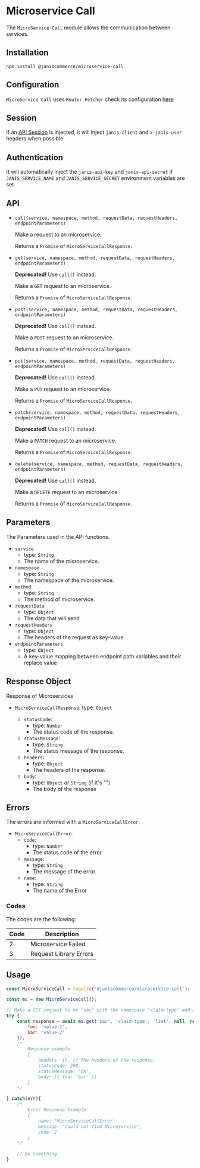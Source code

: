 # Microservice Call

The `MicroService Call` module allows the communication between services.

## Installation

```
npm install @janiscommerce/microservice-call
```

## Configuration

`MicroService Call` uses `Router Fetcher` check its configuration [here](https://www.npmjs.com/package/@janiscommerce/router-fetcher)

## Session
If an [API Session](https://www.npmjs.com/package/@janiscommerce/api-session) is injected, it will inject `janis-client` and `x-janis-user` headers when possible.

## Authentication
It will automatically inject the `janis-api-key` and `janis-api-secret` if `JANIS_SERVICE_NAME` and `JANIS_SERVICE_SECRET` environment variables are set.

## API

* `call(service, namespace, method, requestData, requestHeaders, endpointParameters)`

	Make a request to an microservice.

	Returns a `Promise` of `MicroServiceCallResponse`.

* `get(service, namespace, method, requestData, requestHeaders, endpointParameters)`

	**Deprecated!** Use `call()` instead.

	Make a `GET` request to an microservice.

	Returns a `Promise` of `MicroServiceCallResponse`.

* `post(service, namespace, method, requestData, requestHeaders, endpointParameters)`

	**Deprecated!** Use `call()` instead.

	Make a `POST` request to an microservice.

	Returns a `Promise` of `MicroServiceCallResponse`.

* `put(service, namespace, method, requestData, requestHeaders, endpointParameters)`

	**Deprecated!** Use `call()` instead.

	Make a `PUT` request to an microservice.

	Returns a `Promise` of `MicroServiceCallResponse`.

* `patch(service, namespace, method, requestData, requestHeaders, endpointParameters)`

	**Deprecated!** Use `call()` instead.

	Make a `PATCH` request to an microservice.

	Returns a `Promise` of `MicroServiceCallResponse`.

* `delete(service, namespace, method, requestData, requestHeaders, endpointParameters)`

	**Deprecated!** Use `call()` instead.

	Make a `DELETE` request to an microservice.

	Returns a `Promise` of `MicroServiceCallResponse`.

## Parameters

The Parameters used in the API functions.

* `service`
	* type: `String`
	* The name of the microservice.
* `namespace`
	* type: `String`
	* The namespace of the microservice.
* `method`
	* type: `String`
	* The method of microservice.
* `requestData`
	* type: `Object`
	* The data that will send
* `requestHeaders`
	* type: `Object`
	* The headers of the request as key-value
* `endpointParameters`
	* type: `Object`
	* A key-value mapping between endpoint path variables and their replace value

## Response Object

Response of Microservices

* `MicroServiceCallResponse`:
	type: `Object`

	* `statusCode`:
		* type: `Number`
		* The status code of the response.
	* `statusMessage`:
		* type: `String`
		* The status message of the response.
	* `headers`:
		* type: `Object`
		* The headers of the response.
	* `body`:
		* type: `Object` or `String` (if it's "")
		* The body of the response

## Errors

The errors are informed with a `MicroServiceCallError`.

* `MicroServiceCallError`:
	* `code`:
		* type: `Number`
		* The status code of the error.
	* `message`:
		* type: `String`
		* The message of the error.
	* `name`:
		* type: `String`
		* The name of the Error

### Codes

The codes are the following:

| Code | Description |
|-----|-----------------------------|
| 2 | Microservice Failed |
| 3 | Request Library Errors |

## Usage

```javascript
const MicroServiceCall = require('@janiscommerce/microservice-call');

const ms = new MicroServiceCall();

// Make a GET request to ms "sac" with the namespace "claim-type" and method "list".
try {
	const response = await ms.get('sac', 'claim-type', 'list', null, null, {
		foo: 'value-1',
		bar: 'value-2'
	});
	/*
		Response example
		{
			headers: {}, // The headers of the response.
			statusCode: 200,
			statusMessage: 'Ok',
			body: [{ foo: 'bar' }]
		}
	*/

} catch(err){
	/*
		Error Response Example:
		{
			name: 'MicroServiceCallError'
			message: 'Could not find Microservice',
			code: 2
		}
	*/

	// Do something
}
```
